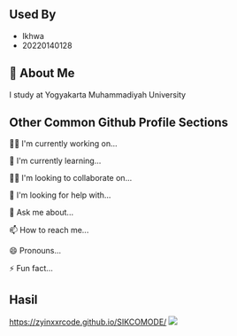 
## Used By
- Ikhwa
- 20220140128


## 🚀 About Me
I study at Yogyakarta Muhammadiyah University


## Other Common Github Profile Sections
👩‍💻 I'm currently working on...

🧠 I'm currently learning...

👯‍♀️ I'm looking to collaborate on...

🤔 I'm looking for help with...

💬 Ask me about...

📫 How to reach me...

😄 Pronouns...

⚡️ Fun fact...


## Hasil 
https://zyinxxrcode.github.io/SIKCOMODE/
<picture>
  <img src="https://i.postimg.cc/SxG52QwT/Screenshot-2024-04-18-145403.png">
</picture>
